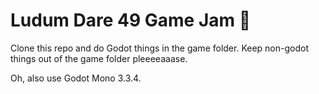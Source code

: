 # Ludum Dare 49 Game Jam :tada:

Clone this repo and do Godot things in the game folder. Keep non-godot things out of the game folder pleeeeaaase.

Oh, also use Godot Mono 3.3.4.
